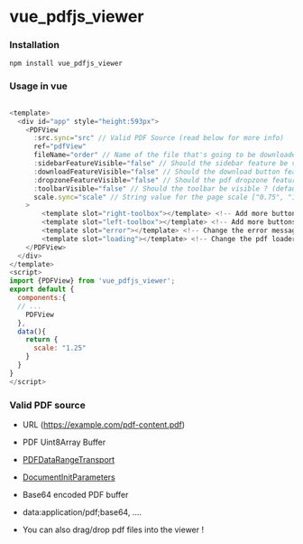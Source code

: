 
#  vue_pdfjs_viewer


###  Installation

`npm install vue_pdfjs_viewer`

###  Usage in vue

```js

<template>
  <div id="app" style="height:593px">
    <PDFView
      :src.sync="src" // Valid PDF Source (read below for more info)
      ref="pdfView"
      fileName="order" // Name of the file that's going to be downloaded (default: {Date.now()}.pdf )
      :sidebarFeatureVisible="false" // Should the sidebar feature be visible ? (default: true)
      :downloadFeatureVisible="false" // Should the download button feature be active ? (default: true)
      :dropzoneFeatureVisible="false" // Should the pdf dropzone feature be active ? (default: true)
      :toolbarVisible="false" // Should the toolbar be visible ? (default: true)
      scale.sync="scale" // String value for the page scale ["0.75", "1", "1.25", "1.5", "auto"] are supported 
    > 
        <template slot="right-toolbox"></template> <!-- Add more buttons/features on the right side of the toolbar -->
        <template slot="left-toolbox"></template> <!-- Add more buttons/features on the left side of the toolbar -->
        <template slot="error"></template> <!-- Change the error message design -->
        <template slot="loading"></template> <!-- Change the pdf loader design -->
    </PDFView>
  </div>
</template>
<script>
import {PDFView} from 'vue_pdfjs_viewer';
export default {
  components:{
  // ...
    PDFView
  },
  data(){
    return {
      scale: "1.25"
    }
  }
}
</script>
```

  

###  Valid PDF source

* URL (https://example.com/pdf-content.pdf)

* PDF Uint8Array Buffer

* [PDFDataRangeTransport](https://mozilla.github.io/pdf.js/api/draft/PDFDataRangeTransport.html)

* [DocumentInitParameters](https://mozilla.github.io/pdf.js/api/draft/global.html#DocumentInitParameters)

* Base64 encoded PDF buffer

* data:application/pdf;base64, ....

* You can also drag/drop pdf files into the viewer !